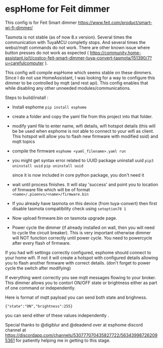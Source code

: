 # espHome for Feit dimmer

This config is for Feit Smart dimmer 
https://www.feit.com/product/smart-wi-fi-dimmer/

Tasmota is not stable (as of now 8.x version). Several times the communication with TuyaMCU completly stops. And several times the webui/mqtt commands do not work. There are other known issue where button presses do not work as expected ( https://community.home-assistant.io/t/costco-feit-smart-dimmer-tuya-convert-tasmota/151390/7?u=carefulcomputer ).

This config will compile espHome which seems stable on these dimmers. Since I do not use HomeAssistant, I was looking for a way to configure this dimmer to be controlled by mqtt (and rest api). This config enables that while disabling any other unneeded modules/communications.

Steps to build/install :
* Install esphome 
  `pip install esphome`
* create a folder and copy the yaml file from this project into that folder.
* modify yaml file to enter name, wifi details, wifi hotspot details (this will be be used when esphome is not able to connect to your wifi as client. This hotspot will allow you to flash new firmware with modified ssid) and mqtt topics
* compile the firmware
 `esphome <yaml_filename>.yaml run`
* you might get syntax error related to UUID package uninstall uuid 
  `pip3 uninstall uuid`
  `pip uninstall uuid`
 
  since it is now included in core python package, you don't need it
* wait until process finishes. It will stay 'success' and point you to location of firmware file which will be of format 
`<name>/.pioenvs/<name>/firmware.bin`
* If you already have tasmota on this device (from tuya-convert) then first disable tasmota compatibility check using
`setoption78 1`
* Now upload firmware.bin on tasmota upgrade page.
* Power cycle the dimmer (if already installed on wall, then you will need to cycle the circuit breaker). This is very important otherwise dimmer will NOT function correctly until power cycle. You need to powercycle after every flash of firmware.

If you had wifi settings correctly configured, esphome should connect to your home wifi. If not it will create a hotspot with configured details allowing you to flash another firmware with correct details. (don't forget to power cycle the switch after modifying)

If everything went correctly you see mqtt messages flowing to your broker. This dimmer allows you to contorl ON/OFF state or brightness either as part of one command or independently.

Here is format of mqtt payload you can send both state and brighness.

`{"state":"ON","brightness":255}`

you can send either of these values independently .

Special thanks to @digiblur and @deadend over at esphome discord channel at https://discordapp.com/channels/530777070435827722/563439987262095361 for patiently helping me in getting to this stage.
 


 
